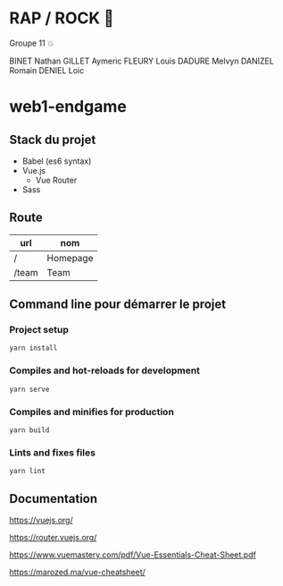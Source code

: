# RAP / ROCK :metal:
Groupe 11 :boom:

BINET Nathan
GILLET Aymeric
FLEURY Louis
DADURE Melvyn
DANIZEL Romain
DENIEL Loic

# web1-endgame

## Stack du projet

- Babel (es6 syntax)
- Vue.js
  - Vue Router
- Sass

## Route

| url      | nom      |
| ---      | ---      |
| /        | Homepage |
| /team    | Team     |

## Command line pour démarrer le projet

### Project setup
```
yarn install
```

### Compiles and hot-reloads for development
```
yarn serve
```

### Compiles and minifies for production
```
yarn build
```

### Lints and fixes files
```
yarn lint
```

## Documentation

https://vuejs.org/

https://router.vuejs.org/

https://www.vuemastery.com/pdf/Vue-Essentials-Cheat-Sheet.pdf

https://marozed.ma/vue-cheatsheet/